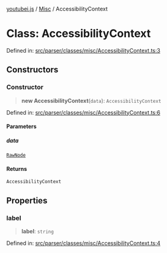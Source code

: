 [youtubei.js](../../../../README.md) / [Misc](../README.md) / AccessibilityContext

# Class: AccessibilityContext

Defined in: [src/parser/classes/misc/AccessibilityContext.ts:3](https://github.com/LuanRT/YouTube.js/blob/0733f60b57877f6b8b87dfd5cc6195b5085f5c09/src/parser/classes/misc/AccessibilityContext.ts#L3)

## Constructors

### Constructor

> **new AccessibilityContext**(`data`): `AccessibilityContext`

Defined in: [src/parser/classes/misc/AccessibilityContext.ts:6](https://github.com/LuanRT/YouTube.js/blob/0733f60b57877f6b8b87dfd5cc6195b5085f5c09/src/parser/classes/misc/AccessibilityContext.ts#L6)

#### Parameters

##### data

[`RawNode`](../../../../type-aliases/RawNode.md)

#### Returns

`AccessibilityContext`

## Properties

### label

> **label**: `string`

Defined in: [src/parser/classes/misc/AccessibilityContext.ts:4](https://github.com/LuanRT/YouTube.js/blob/0733f60b57877f6b8b87dfd5cc6195b5085f5c09/src/parser/classes/misc/AccessibilityContext.ts#L4)
